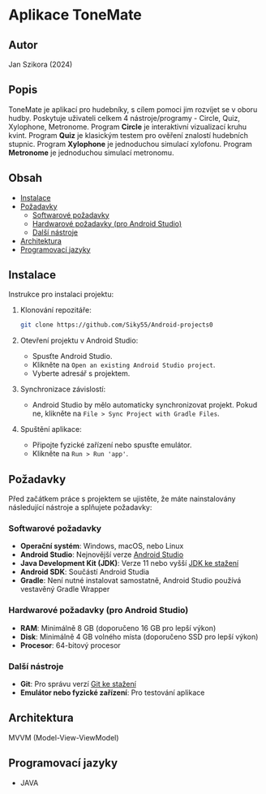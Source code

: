 # Aplikace ToneMate

## Autor
Jan Szikora (2024)

## Popis

ToneMate je aplikací pro hudebníky, s cílem pomoci jim rozvíjet se v oboru hudby. Poskytuje uživateli celkem 4 nástroje/programy - Circle, Quiz, Xylophone, Metronome.
Program **Circle** je interaktivní vizualizací kruhu kvint.
Program **Quiz** je klasickým testem pro ověření znalostí hudebních stupnic.
Program **Xylophone** je jednoduchou simulací xylofonu.
Program **Metronome** je jednoduchou simulací metronomu.

## Obsah

- [Instalace](#instalace)
- [Požadavky](#požadavky)
  - [Softwarové požadavky](#softwarové-požadavky)
  - [Hardwarové požadavky (pro Android Studio)](#hardwarové-požadavky-pro-android-studio)
  - [Další nástroje](#další-nástroje)
- [Architektura](#architektura)
- [Programovací jazyky](#programovací-jazyky)

## Instalace

Instrukce pro instalaci projektu:

1. Klonování repozitáře:
    ```bash
    git clone https://github.com/Siky55/Android-projects0
    ```

2. Otevření projektu v Android Studio:
    - Spusťte Android Studio.
    - Klikněte na `Open an existing Android Studio project`.
    - Vyberte adresář s projektem.

3. Synchronizace závislostí:
    - Android Studio by mělo automaticky synchronizovat projekt. Pokud ne, klikněte na `File > Sync Project with Gradle Files`.

4. Spuštění aplikace:
    - Připojte fyzické zařízení nebo spusťte emulátor.
    - Klikněte na `Run > Run 'app'`.

## Požadavky

Před začátkem práce s projektem se ujistěte, že máte nainstalovány následující nástroje a splňujete požadavky:

### Softwarové požadavky

- **Operační systém**: Windows, macOS, nebo Linux
- **Android Studio**: Nejnovější verze [Android Studio](https://developer.android.com/studio)
- **Java Development Kit (JDK)**: Verze 11 nebo vyšší [JDK ke stažení](https://www.oracle.com/java/technologies/javase-jdk11-downloads.html)
- **Android SDK**: Součástí Android Studia
- **Gradle**: Není nutné instalovat samostatně, Android Studio používá vestavěný Gradle Wrapper

### Hardwarové požadavky (pro Android Studio)

- **RAM**: Minimálně 8 GB (doporučeno 16 GB pro lepší výkon)
- **Disk**: Minimálně 4 GB volného místa (doporučeno SSD pro lepší výkon)
- **Procesor**: 64-bitový procesor

### Další nástroje

- **Git**: Pro správu verzí [Git ke stažení](https://git-scm.com/)
- **Emulátor nebo fyzické zařízení**: Pro testování aplikace

## Architektura

MVVM (Model-View-ViewModel)

## Programovací jazyky
- JAVA